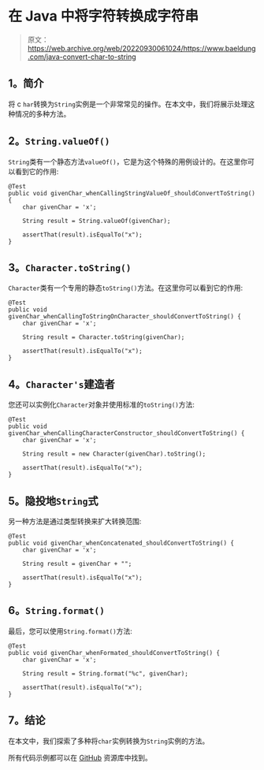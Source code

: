 # 在 Java 中将字符转换成字符串

> 原文：<https://web.archive.org/web/20220930061024/https://www.baeldung.com/java-convert-char-to-string>

## **1。简介**

将 c `har`转换为`String`实例是一个非常常见的操作。在本文中，我们将展示处理这种情况的多种方法。

## **2。`String.valueOf()`**

`String`类有一个静态方法`valueOf()`，它是为这个特殊的用例设计的。在这里你可以看到它的作用:

```
@Test
public void givenChar_whenCallingStringValueOf_shouldConvertToString() {
    char givenChar = 'x';

    String result = String.valueOf(givenChar);

    assertThat(result).isEqualTo("x");
}
```

## **3。`Character.toString()`**

`Character`类有一个专用的静态`toString()`方法。在这里你可以看到它的作用:

```
@Test
public void givenChar_whenCallingToStringOnCharacter_shouldConvertToString() {
    char givenChar = 'x';

    String result = Character.toString(givenChar);

    assertThat(result).isEqualTo("x");
}
```

## **4。`Character's`建造者**

您还可以实例化`Character`对象并使用标准的`toString()`方法:

```
@Test
public void givenChar_whenCallingCharacterConstructor_shouldConvertToString() {
    char givenChar = 'x';

    String result = new Character(givenChar).toString();

    assertThat(result).isEqualTo("x");
}
```

## **5。隐投地`String`式**

另一种方法是通过类型转换来扩大转换范围:

```
@Test
public void givenChar_whenConcatenated_shouldConvertToString() {
    char givenChar = 'x';

    String result = givenChar + "";

    assertThat(result).isEqualTo("x");
}
```

## **6。`String.format()`**

最后，您可以使用`String.format()`方法:

```
@Test
public void givenChar_whenFormated_shouldConvertToString() {
    char givenChar = 'x';

    String result = String.format("%c", givenChar);

    assertThat(result).isEqualTo("x");
}
```

## **7。结论**

在本文中，我们探索了多种将`char`实例转换为`String`实例的方法。

所有代码示例都可以在 [GitHub](https://web.archive.org/web/20220122045055/https://github.com/eugenp/tutorials/tree/master/core-java-modules/core-java-string-conversions) 资源库中找到。
